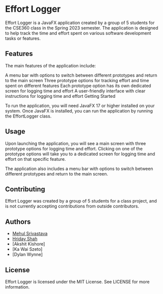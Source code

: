 # Effort Logger

Effort Logger is a JavaFX application created by a group of 5 students for the CSE360 class in the Spring 2023 semester. The application is designed to help track the time and effort spent on various software development tasks or features.

## Features

The main features of the application include:

A menu bar with options to switch between different prototypes and return to the main screen
Three prototype options for tracking effort and time spent on different features
Each prototype option has its own dedicated screen for logging time and effort
A user-friendly interface with clear instructions for logging time and effort
Getting Started

To run the application, you will need JavaFX 17 or higher installed on your system. Once JavaFX is installed, you can run the application by running the EffortLogger class.

## Usage

Upon launching the application, you will see a main screen with three prototype options for logging time and effort. Clicking on one of the prototype options will take you to a dedicated screen for logging time and effort on that specific feature.

The application also includes a menu bar with options to switch between different prototypes and return to the main screen.

## Contributing

Effort Logger was created by a group of 5 students for a class project, and is not currently accepting contributions from outside contributors.

## Authors

- [Mehul Srivastava](https://www.linkedin.com/in/msrivas7/)
- [Hriday Shah](https://www.linkedin.com/in/hriday-shah-967963221/)
- [Akshit Kishore]
- [Ka Wai Szeto]
- [Dylan Wynne]

## License

Effort Logger is licensed under the MIT License. See LICENSE for more information.

